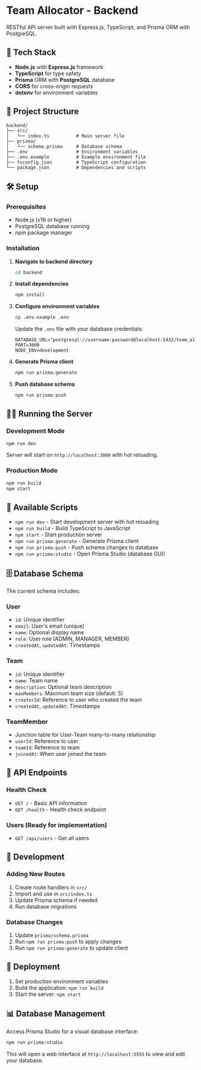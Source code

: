 # Team Allocator - Backend

RESTful API server built with Express.js, TypeScript, and Prisma ORM with PostgreSQL.

## 🚀 Tech Stack

- **Node.js** with **Express.js** framework
- **TypeScript** for type safety
- **Prisma** ORM with **PostgreSQL** database
- **CORS** for cross-origin requests
- **dotenv** for environment variables

## 📁 Project Structure

```
backend/
├── src/
│   └── index.ts          # Main server file
├── prisma/
│   └── schema.prisma     # Database schema
├── .env                  # Environment variables
├── .env.example          # Example environment file
├── tsconfig.json         # TypeScript configuration
└── package.json          # Dependencies and scripts
```

## 🛠️ Setup

### Prerequisites

- Node.js (v16 or higher)
- PostgreSQL database running
- npm package manager

### Installation

1. **Navigate to backend directory**
   ```bash
   cd backend
   ```

2. **Install dependencies**
   ```bash
   npm install
   ```

3. **Configure environment variables**
   ```bash
   cp .env.example .env
   ```
   Update the `.env` file with your database credentials:
   ```env
   DATABASE_URL="postgresql://username:password@localhost:5432/team_allocator"
   PORT=3000
   NODE_ENV=development
   ```

4. **Generate Prisma client**
   ```bash
   npm run prisma:generate
   ```

5. **Push database schema**
   ```bash
   npm run prisma:push
   ```

## 🏃‍♂️ Running the Server

### Development Mode
```bash
npm run dev
```
Server will start on `http://localhost:3000` with hot reloading.

### Production Mode
```bash
npm run build
npm start
```

## 📝 Available Scripts

- `npm run dev` - Start development server with hot reloading
- `npm run build` - Build TypeScript to JavaScript
- `npm start` - Start production server
- `npm run prisma:generate` - Generate Prisma client
- `npm run prisma:push` - Push schema changes to database
- `npm run prisma:studio` - Open Prisma Studio (database GUI)

## 🗄️ Database Schema

The current schema includes:

### User
- `id`: Unique identifier
- `email`: User's email (unique)
- `name`: Optional display name
- `role`: User role (ADMIN, MANAGER, MEMBER)
- `createdAt`, `updatedAt`: Timestamps

### Team
- `id`: Unique identifier
- `name`: Team name
- `description`: Optional team description
- `maxMembers`: Maximum team size (default: 5)
- `creatorId`: Reference to user who created the team
- `createdAt`, `updatedAt`: Timestamps

### TeamMember
- Junction table for User-Team many-to-many relationship
- `userId`: Reference to user
- `teamId`: Reference to team
- `joinedAt`: When user joined the team

## 🔗 API Endpoints

### Health Check
- `GET /` - Basic API information
- `GET /health` - Health check endpoint

### Users (Ready for implementation)
- `GET /api/users` - Get all users

## 🔧 Development

### Adding New Routes
1. Create route handlers in `src/`
2. Import and use in `src/index.ts`
3. Update Prisma schema if needed
4. Run database migrations

### Database Changes
1. Update `prisma/schema.prisma`
2. Run `npm run prisma:push` to apply changes
3. Run `npm run prisma:generate` to update client

## 🚀 Deployment

1. Set production environment variables
2. Build the application: `npm run build`
3. Start the server: `npm start`

## 📊 Database Management

Access Prisma Studio for a visual database interface:
```bash
npm run prisma:studio
```

This will open a web interface at `http://localhost:5555` to view and edit your database.
